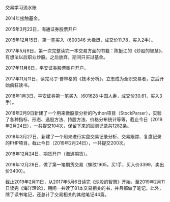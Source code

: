 交易学习流水账


2014年接触基金。

2015年3月23日，海通证券股票开户

2015年12月15日，第一笔买入（600346 大橡塑，成交价11.78，买入2手）。

2017年5月6日，第一次完整读完一本交易方面的书籍：陈挺江的《炒股的智慧》，有想法以后职业炒股。之后放弃，期间只买过基金。

2017年11月6日，平安证券股票账户开户。

2017年11月11日，读完马丁·普林格的《技术分析》，立志成为全职交易者，之后开始疯狂读书。

2018年1月3日，平安证券第一笔买入（601628 中国人寿，成交价30.61，买入3手）。


2018年2月9日新建了一个用来做股票分析的Python项目（StockParser），实验了各种指标、形态、选股方法、持股方法、价格分布统计等等，截止今日（2019年2月24日），一共提交104次，保留下来的回测记录共1282条。

2018年3月27日，新建了一个用来进行实盘交易记录分析、交易跟踪、复盘记录的PHP项目，截止今日（2019年2月24日），一共提交200次。

2018年12月24日，期货开户（海通期货）。

2018年12月28日，做了第一笔期货交易（螺纹1905，买1手，买入价3399，卖出价3400）。

截止2019年2月11日，从2017年5月6日读完《炒股的智慧》开始，至2019年2月11日读完《海洋理论》，期间一共读了81本交易相关的书，并且都做了笔记。此外，除了读书笔记，还总计了交易相关的其他笔记44篇。










